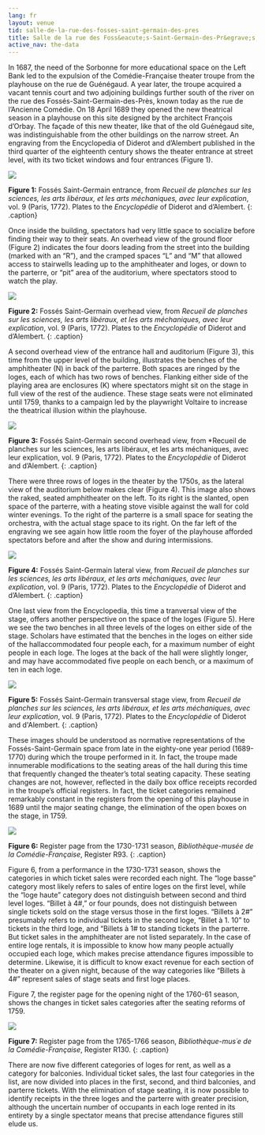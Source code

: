 ```yaml
---
lang: fr
layout: venue
tid: salle-de-la-rue-des-fosses-saint-germain-des-pres
title: Salle de la rue des Foss&eacute;s-Saint-Germain-des-Pr&egrave;s, 1689-1770
active_nav: the-data
---
```

In 1687, the need of the Sorbonne for more educational space on the Left Bank led to the expulsion of the Com&eacute;die-Française theater troupe from the playhouse on the rue de Gu&eacute;n&eacute;gaud. A year later, the troupe acquired a vacant tennis court and two adjoining buildings further south of the river on the rue des Foss&eacute;s-Saint-Germain-des-Pr&egrave;s, known today as the rue de l&rsquo;Ancienne Com&eacute;die. On 18 April 1689 they opened the new theatrical season in a playhouse on this site designed by the architect François d&rsquo;Orbay. The façade of this new theater, like that of the old Gu&eacute;n&eacute;gaud site, was indistinguishable from the other buildings on the narrow street. An engraving from the Encyclopedia of Diderot and d&rsquo;Alembert published in the third quarter of the eighteenth century shows the theater entrance at street level, with its two ticket windows and four entrances (Figure 1).

[![](/img/fosse-saint-germain-1.jpg)](/img/fosse-saint-germain-1.jpg)

**Figure 1:** Foss&eacute;s Saint-Germain entrance, from *Recueil de planches sur les sciences, les arts lib&eacute;raux, et les arts m&eacute;chaniques, avec leur explication*, vol. 9 (Paris, 1772). Plates to the *Encyclop&eacute;die* of Diderot and d&rsquo;Alembert.
{: .caption}

Once inside the building, spectators had very little space to socialize before finding their way to their seats. An overhead view of the ground floor (Figure 2) indicates the four doors leading from the street into the building (marked with an &ldquo;R&rdquo;), and the cramped spaces &ldquo;L&rdquo; and &ldquo;M&rdquo; that allowed access to stairwells leading up to the amphitheater and loges, or down to the parterre, or &ldquo;pit&rdquo; area of the auditorium, where spectators stood to watch the play.

[![](/img/fosse-saint-germain-2.jpg)](/img/fosse-saint-germain-2.jpg)

**Figure 2:** Foss&eacute;s Saint-Germain overhead view, from *Recueil de planches sur les sciences, les arts lib&eacute;raux, et les arts m&eacute;chaniques, avec leur explication*, vol. 9 (Paris, 1772). Plates to the *Encyclopédie* of Diderot and d&rsquo;Alembert.
{: .caption}

A second overhead view of the entrance hall and auditorium (Figure 3), this time from the upper level of the building, illustrates the benches of the amphitheater (N) in back of the parterre. Both spaces are ringed by the loges, each of which has two rows of benches. Flanking either side of the playing area are enclosures (K) where spectators might sit on the stage in full view of the rest of the audience. These stage seats were not eliminated until 1759, thanks to a campaign led by the playwright Voltaire to increase the theatrical illusion within the playhouse.

[![](/img/fosse-saint-germain-3.jpg)](/img/fosse-saint-germain-3.jpg)

**Figure 3:** Foss&eacute;s Saint-Germain second overhead view, from *Recueil de planches sur les sciences, les arts lib&eacute;raux, et les arts m&eacute;chaniques, avec leur explication, vol. 9 (Paris, 1772). Plates to the *Encyclop&eacute;die* of Diderot and d&rsquo;Alembert.
{: .caption}

There were three rows of loges in the theater by the 1750s, as the lateral view of the auditorium below makes clear (Figure 4). This image also shows the raked, seated amphitheater on the left. To its right is the slanted, open space of the parterre, with a heating stove visible against the wall for cold winter evenings. To the right of the parterre is a small space for seating the orchestra, with the actual stage space to its right. On the far left of the engraving we see again how little room the foyer of the playhouse afforded spectators before and after the show and during intermissions.

[![](/img/fosse-saint-germain-4.jpg)](/img/fosse-saint-germain-4.jpg)

**Figure 4:** Foss&eacute;s Saint-Germain lateral view, from *Recueil de planches sur les sciences, les arts lib&eacute;raux, et les arts m&eacute;chaniques, avec leur explication*, vol. 9 (Paris, 1772). Plates to the *Encyclop&eacute;die* of Diderot and d&rsquo;Alembert.
{: .caption}

One last view from the Encyclopedia, this time a tranversal view of the stage, offers another perspective on the space of the loges (Figure 5). Here we see the two benches in all three levels of the loges on either side of the stage. Scholars have estimated that the benches in the loges on either side of the hallaccommodated four people each, for a maximum number of eight people in each loge. The loges at the back of the hall were slightly longer, and may have accommodated five people on each bench, or a maximum of ten in each loge.

[![](/img/fosse-saint-germain-5.jpg)](/img/fosse-saint-germain-5.jpg)

**Figure 5:** Foss&eacute;s Saint-Germain transversal stage view, from *Recueil de planches sur les sciences, les arts lib&eacute;raux, et les arts m&eacute;chaniques, avec leur explication*, vol. 9 (Paris, 1772). Plates to the *Encyclop&eacute;die* of Diderot and d'Alembert.
{: .caption}

These images should be understood as normative representations of the Foss&eacute;s-Saint-Germain space from late in the eighty-one year period (1689-1770) during which the troupe performed in it. In fact, the troupe made innumerable modifications to the seating areas of the hall during this time that frequently changed the theater&rsquo;s total seating capacity. These seating changes are not, however, reflected in the daily box office receipts recorded in the troupe&rsquo;s official registers. In fact, the ticket categories remained remarkably constant in the registers from the opening of this playhouse in 1689 until the major seating change, the elimination of the open boxes on the stage, in 1759.

[![](/img/fosse-saint-germain-6.jpg)](/img/fosse-saint-germain-6.jpg)

**Figure 6:** Register page from the 1730-1731 season, *Biblioth&egrave;que-mus&eacute;e de la Com&eacute;die-Fran&ccedil;aise*, Register R93.
{: .caption}

Figure 6, from a performance in the 1730-1731 season, shows the categories in which ticket sales were recorded each night. The &ldquo;loge basse&rdquo; category most likely refers to sales of entire loges on the first level, while the &ldquo;loge haute&rdquo; category does not distinguish between second and third level loges. &ldquo;Billet à 4#,&rdquo; or four pounds, does not distinguish between single tickets sold on the stage versus those in the first loges. &ldquo;Billets à 2#&rdquo; presumably refers to individual tickets in the second loge, &ldquo;Billet à 1. 10&rdquo; to tickets in the third loge, and &ldquo;Billets à 1# to standing tickets in the parterre. But ticket sales in the amphitheater are not listed separately. In the case of entire loge rentals, it is impossible to know how many people actually occupied each loge, which makes precise attendance figures impossible to determine. Likewise, it is difficult to know exact revenue for each section of the theater on a given night, because of the way categories like &ldquo;Billets à 4#&rdquo; represent sales of stage seats and first loge places.

Figure 7, the register page for the opening night of the 1760-61 season, shows the changes in ticket sales categories after the seating reforms of 1759.

[![](/img/fosse-saint-germain-7.jpg)](/img/fosse-saint-germain-7.jpg)

**Figure 7:** Register page from the 1765-1766 season, *Biblioth&egrave;que-mus&acute;e de la Com&eacute;die-Française*, Register R130.
{: .caption}

There are now five different categories of loges for rent, as well as a category for balconies. Individual ticket sales, the last four categories in the list, are now divided into places in the first, second, and third balconies, and parterre tickets. With the elimination of stage seating, it is now possible to identify receipts in the three loges and the parterre with greater precision, although the uncertain number of occupants in each loge rented in its entirety by a single spectator means that precise attendance figures still elude us.